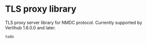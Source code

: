 # TLS proxy library

TLS proxy server library for NMDC protocol. Currently supported by Verlihub 1.6.0.0 and later.

`todo`
